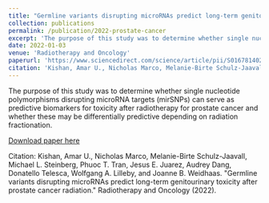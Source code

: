 ```yaml
---
title: "Germline variants disrupting microRNAs predict long-term genitourinary toxicity after prostate cancer radiation"
collection: publications
permalink: /publication/2022-prostate-cancer
excerpt: 'The purpose of this study was to determine whether single nucleotide polymorphisms disrupting microRNA targets (mirSNPs) can serve as predictive biomarkers for toxicity after radiotherapy for prostate cancer and whether these may be differentially predictive depending on radiation fractionation.'
date: 2022-01-03
venue: 'Radiotherapy and Oncology'
paperurl: 'https://www.sciencedirect.com/science/article/pii/S0167814021090885?casa_token=ITx0Fzkt2RsAAAAA:Rmq1_4milTac9GsdrLEeLr7Mws9spXxPwgMkpG7Hi9lFY2d2KSxmz924SYKs_HniNoXkeFCvf2t_'
citation: 'Kishan, Amar U., Nicholas Marco, Melanie-Birte Schulz-Jaavall, Michael L. Steinberg, Phuoc T. Tran, Jesus E. Juarez, Audrey Dang, Donatello Telesca, Wolfgang A. Lilleby, and Joanne B. Weidhaas. "Germline variants disrupting microRNAs predict long-term genitourinary toxicity after prostate cancer radiation." Radiotherapy and Oncology (2022).'
---
```

The purpose of this study was to determine whether single nucleotide polymorphisms disrupting microRNA targets (mirSNPs) can serve as predictive biomarkers for toxicity after radiotherapy for prostate cancer and whether these may be differentially predictive depending on radiation fractionation.

[Download paper here](https://www.sciencedirect.com/science/article/pii/S0167814021090885?casa_token=ITx0Fzkt2RsAAAAA:Rmq1_4milTac9GsdrLEeLr7Mws9spXxPwgMkpG7Hi9lFY2d2KSxmz924SYKs_HniNoXkeFCvf2t_)

Citation: Kishan, Amar U., Nicholas Marco, Melanie-Birte Schulz-Jaavall, Michael L. Steinberg, Phuoc T. Tran, Jesus E. Juarez, Audrey Dang, Donatello Telesca, Wolfgang A. Lilleby, and Joanne B. Weidhaas. "Germline variants disrupting microRNAs predict long-term genitourinary toxicity after prostate cancer radiation." Radiotherapy and Oncology (2022).
